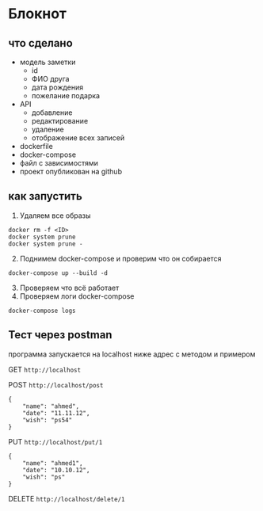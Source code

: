 # Блокнот
## что сделано


- модель заметки
    - id 
    - ФИО друга
    - дата рождения
    - пожелание подарка
- API
    - добавление
    - редактирование
    - удаление
    - отображение всех записей
- dockerfile
- docker-compose
- файл с зависимостями
- проект опубликован на github

## как запустить
1) Удаляем все образы
 ```
 docker rm -f <ID>
 docker system prune
 docker system prune -
 ```

2) Поднимем docker-compose и проверим что он собирается
```
docker-compose up --build -d
```

3) Проверяем что всё работает
4) Проверяем логи docker-compose
```
docker-compose logs
```

## Тест через postman

программа запускается на localhost
ниже адрес с методом и примером

GET
```http://localhost```

POST
```http://localhost/post```

```
{
    "name": "ahmed",
    "date": "11.11.12",
    "wish": "ps54"
}
```
PUT
```http://localhost/put/1```

```
{
    "name": "ahmed1",
    "date": "10.10.12",
    "wish": "ps"
}
```
DELETE
```http://localhost/delete/1```
